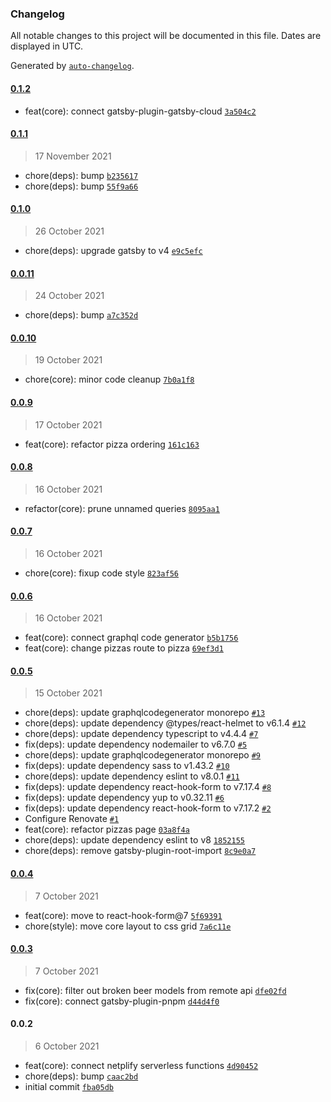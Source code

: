 ### Changelog

All notable changes to this project will be documented in this file. Dates are displayed in UTC.

Generated by [`auto-changelog`](https://github.com/CookPete/auto-changelog).

#### [0.1.2](https://github.com/dvakatsiienko/slick-slices-ui/compare/0.1.1...0.1.2)

- feat(core): connect gatsby-plugin-gatsby-cloud [`3a504c2`](https://github.com/dvakatsiienko/slick-slices-ui/commit/3a504c2b759dde3b05c529c5429c4b5751783f33)

#### [0.1.1](https://github.com/dvakatsiienko/slick-slices-ui/compare/0.1.0...0.1.1)

> 17 November 2021

- chore(deps): bump [`b235617`](https://github.com/dvakatsiienko/slick-slices-ui/commit/b235617dfca5c59c4b2665abd76099130c6fcb2a)
- chore(deps): bump [`55f9a66`](https://github.com/dvakatsiienko/slick-slices-ui/commit/55f9a6646dd14c08118083f7735e7c3c882f0d82)

#### [0.1.0](https://github.com/dvakatsiienko/slick-slices-ui/compare/0.0.11...0.1.0)

> 26 October 2021

- chore(deps): upgrade gatsby to v4 [`e9c5efc`](https://github.com/dvakatsiienko/slick-slices-ui/commit/e9c5efc8a816dccab2d55ec9442963fa90ff05a6)

#### [0.0.11](https://github.com/dvakatsiienko/slick-slices-ui/compare/0.0.10...0.0.11)

> 24 October 2021

- chore(deps): bump [`a7c352d`](https://github.com/dvakatsiienko/slick-slices-ui/commit/a7c352d93429ef78f1c1ff5e5596a064bdc0de55)

#### [0.0.10](https://github.com/dvakatsiienko/slick-slices-ui/compare/0.0.9...0.0.10)

> 19 October 2021

- chore(core): minor code cleanup [`7b0a1f8`](https://github.com/dvakatsiienko/slick-slices-ui/commit/7b0a1f826839186db538c07d09e0aae13ad5097e)

#### [0.0.9](https://github.com/dvakatsiienko/slick-slices-ui/compare/0.0.8...0.0.9)

> 17 October 2021

- feat(core): refactor pizza ordering [`161c163`](https://github.com/dvakatsiienko/slick-slices-ui/commit/161c1632b6bb36503e9b5d1a07ce31c11e158bc9)

#### [0.0.8](https://github.com/dvakatsiienko/slick-slices-ui/compare/0.0.7...0.0.8)

> 16 October 2021

- refactor(core): prune unnamed queries [`8095aa1`](https://github.com/dvakatsiienko/slick-slices-ui/commit/8095aa12881c1eb17633747f28766c34e4f25e8e)

#### [0.0.7](https://github.com/dvakatsiienko/slick-slices-ui/compare/0.0.6...0.0.7)

> 16 October 2021

- chore(core): fixup code style [`823af56`](https://github.com/dvakatsiienko/slick-slices-ui/commit/823af56fe7a501ae5aae21f6c21298f37a1ea8ba)

#### [0.0.6](https://github.com/dvakatsiienko/slick-slices-ui/compare/0.0.5...0.0.6)

> 16 October 2021

- feat(core): connect graphql code generator [`b5b1756`](https://github.com/dvakatsiienko/slick-slices-ui/commit/b5b1756930d97da97a92a53488063577a0191408)
- feat(core): change pizzas route to pizza [`69ef3d1`](https://github.com/dvakatsiienko/slick-slices-ui/commit/69ef3d12c025949e85018798e5dced6411b4d8b2)

#### [0.0.5](https://github.com/dvakatsiienko/slick-slices-ui/compare/0.0.4...0.0.5)

> 15 October 2021

- chore(deps): update graphqlcodegenerator monorepo [`#13`](https://github.com/dvakatsiienko/slick-slices-ui/pull/13)
- chore(deps): update dependency @types/react-helmet to v6.1.4 [`#12`](https://github.com/dvakatsiienko/slick-slices-ui/pull/12)
- chore(deps): update dependency typescript to v4.4.4 [`#7`](https://github.com/dvakatsiienko/slick-slices-ui/pull/7)
- fix(deps): update dependency nodemailer to v6.7.0 [`#5`](https://github.com/dvakatsiienko/slick-slices-ui/pull/5)
- chore(deps): update graphqlcodegenerator monorepo [`#9`](https://github.com/dvakatsiienko/slick-slices-ui/pull/9)
- fix(deps): update dependency sass to v1.43.2 [`#10`](https://github.com/dvakatsiienko/slick-slices-ui/pull/10)
- chore(deps): update dependency eslint to v8.0.1 [`#11`](https://github.com/dvakatsiienko/slick-slices-ui/pull/11)
- fix(deps): update dependency react-hook-form to v7.17.4 [`#8`](https://github.com/dvakatsiienko/slick-slices-ui/pull/8)
- fix(deps): update dependency yup to v0.32.11 [`#6`](https://github.com/dvakatsiienko/slick-slices-ui/pull/6)
- fix(deps): update dependency react-hook-form to v7.17.2 [`#2`](https://github.com/dvakatsiienko/slick-slices-ui/pull/2)
- Configure Renovate [`#1`](https://github.com/dvakatsiienko/slick-slices-ui/pull/1)
- feat(core): refactor pizzas page [`03a8f4a`](https://github.com/dvakatsiienko/slick-slices-ui/commit/03a8f4acf73c7b98303acb49d0c35bb418e8be78)
- chore(deps): update dependency eslint to v8 [`1852155`](https://github.com/dvakatsiienko/slick-slices-ui/commit/185215513c69faa316c2f21a1a58e4e72a3e084c)
- chore(deps): remove gatsby-plugin-root-import [`8c9e0a7`](https://github.com/dvakatsiienko/slick-slices-ui/commit/8c9e0a709b9ae8e2e90b6fed3fd11b6a45b82b3f)

#### [0.0.4](https://github.com/dvakatsiienko/slick-slices-ui/compare/0.0.3...0.0.4)

> 7 October 2021

- feat(core): move to react-hook-form@7 [`5f69391`](https://github.com/dvakatsiienko/slick-slices-ui/commit/5f693911dcace5dbb5d029986efe64ff229895be)
- chore(style): move core layout to css grid [`7a6c11e`](https://github.com/dvakatsiienko/slick-slices-ui/commit/7a6c11e3c8f5cd65b87a6debfa884a685deb2c27)

#### [0.0.3](https://github.com/dvakatsiienko/slick-slices-ui/compare/0.0.2...0.0.3)

> 7 October 2021

- fix(core): filter out broken beer models from remote api [`dfe02fd`](https://github.com/dvakatsiienko/slick-slices-ui/commit/dfe02fdc68e2c1b85dc89f2c46c48ebfd83d8432)
- fix(core): connect gatsby-plugin-pnpm [`d44d4f0`](https://github.com/dvakatsiienko/slick-slices-ui/commit/d44d4f0d3c12d536ecc02837c3b4f9694f3b9b39)

#### 0.0.2

> 6 October 2021

- feat(core): connect netplify serverless functions [`4d90452`](https://github.com/dvakatsiienko/slick-slices-ui/commit/4d9045237bf0e528f4a37bcc45da302b04cf0306)
- chore(deps): bump [`caac2bd`](https://github.com/dvakatsiienko/slick-slices-ui/commit/caac2bd136644221296f4cfc18666cb86d000d60)
- initial commit [`fba05db`](https://github.com/dvakatsiienko/slick-slices-ui/commit/fba05db519df1942f7af009eaa1898ab077f281a)
